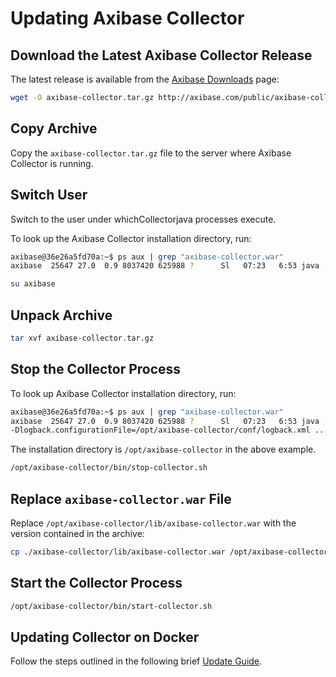 # Updating Axibase Collector

## Download the Latest Axibase Collector Release

The latest release is available from the [Axibase Downloads](https://axibase.com/public/axibase-collector_latest.htm) page:

```bash
wget -O axibase-collector.tar.gz http://axibase.com/public/axibase-collector-v{revision}.tar.gz
```

## Copy Archive

Copy the `axibase-collector.tar.gz` file to the server where Axibase Collector is running.

## Switch User

Switch to the user under whichCollectorjava processes execute.

To look up the Axibase Collector installation directory, run:

```bash
axibase@36e26a5fd70a:~$ ps aux | grep "axibase-collector.war"
axibase  25647 27.0  0.9 8037420 625988 ?      Sl   07:23   6:53 java -XX:PermSize=128m ...
```

```bash
su axibase
```

## Unpack Archive

```bash
tar xvf axibase-collector.tar.gz
```

## Stop the Collector Process

To look up Axibase Collector installation directory, run:

```sh
axibase@36e26a5fd70a:~$ ps aux | grep "axibase-collector.war"
axibase  25647 27.0  0.9 8037420 625988 ?      Sl   07:23   6:53 java -XX:PermSize=128m ...
-Dlogback.configurationFile=/opt/axibase-collector/conf/logback.xml ...
```

The installation directory is `/opt/axibase-collector` in the above example.

```bash
/opt/axibase-collector/bin/stop-collector.sh
```

## Replace `axibase-collector.war` File

Replace `/opt/axibase-collector/lib/axibase-collector.war` with the version contained in the archive:

```bash
cp ./axibase-collector/lib/axibase-collector.war /opt/axibase-collector/lib/
```

## Start the Collector Process

```sh
/opt/axibase-collector/bin/start-collector.sh
```

## Updating Collector on Docker

Follow the steps outlined in the following brief [Update Guide](updating-collector-on-docker.md).
